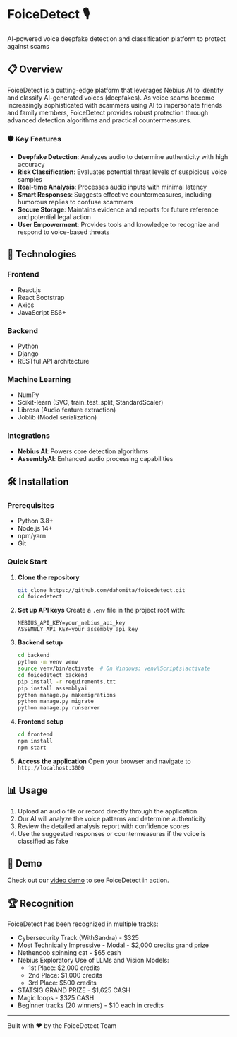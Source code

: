 # FoiceDetect 🎙️

AI-powered voice deepfake detection and classification platform to protect against scams

## 📋 Overview

FoiceDetect is a cutting-edge platform that leverages Nebius AI to identify and classify AI-generated voices (deepfakes). As voice scams become increasingly sophisticated with scammers using AI to impersonate friends and family members, FoiceDetect provides robust protection through advanced detection algorithms and practical countermeasures.

### 🛡️ Key Features

- **Deepfake Detection**: Analyzes audio to determine authenticity with high accuracy
- **Risk Classification**: Evaluates potential threat levels of suspicious voice samples
- **Real-time Analysis**: Processes audio inputs with minimal latency
- **Smart Responses**: Suggests effective countermeasures, including humorous replies to confuse scammers
- **Secure Storage**: Maintains evidence and reports for future reference and potential legal action
- **User Empowerment**: Provides tools and knowledge to recognize and respond to voice-based threats

## 🚀 Technologies

### Frontend
- React.js
- React Bootstrap
- Axios
- JavaScript ES6+

### Backend
- Python
- Django
- RESTful API architecture

### Machine Learning
- NumPy
- Scikit-learn (SVC, train_test_split, StandardScaler)
- Librosa (Audio feature extraction)
- Joblib (Model serialization)

### Integrations
- **Nebius AI**: Powers core detection algorithms
- **AssemblyAI**: Enhanced audio processing capabilities

## 🛠️ Installation

### Prerequisites
- Python 3.8+
- Node.js 14+
- npm/yarn
- Git

### Quick Start

1. **Clone the repository**
   ```bash
   git clone https://github.com/dahomita/foicedetect.git
   cd foicedetect
   ```

2. **Set up API keys**
   Create a `.env` file in the project root with:
   ```
   NEBIUS_API_KEY=your_nebius_api_key
   ASSEMBLY_API_KEY=your_assembly_api_key
   ```

3. **Backend setup**
   ```bash
   cd backend
   python -m venv venv
   source venv/bin/activate  # On Windows: venv\Scripts\activate
   cd foicedetect_backend
   pip install -r requirements.txt
   pip install assemblyai
   python manage.py makemigrations
   python manage.py migrate
   python manage.py runserver
   ```

4. **Frontend setup**
   ```bash
   cd frontend
   npm install
   npm start
   ```

5. **Access the application**
   Open your browser and navigate to `http://localhost:3000`

## 📊 Usage

1. Upload an audio file or record directly through the application
2. Our AI will analyze the voice patterns and determine authenticity
3. Review the detailed analysis report with confidence scores
4. Use the suggested responses or countermeasures if the voice is classified as fake

## 🧪 Demo

Check out our [video demo](https://youtu.be/YJB9-aR2dEc) to see FoiceDetect in action.

## 🏆 Recognition

FoiceDetect has been recognized in multiple tracks:
- Cybersecurity Track (WithSandra) - $325
- Most Technically Impressive - Modal - $2,000 credits grand prize
- Nethenoob spinning cat - $65 cash
- Nebius Exploratory Use of LLMs and Vision Models:
  - 1st Place: $2,000 credits
  - 2nd Place: $1,000 credits
  - 3rd Place: $500 credits
- STATSIG GRAND PRIZE - $1,625 CASH
- Magic loops - $325 CASH
- Beginner tracks (20 winners) - $10 each in credits

---

Built with ❤️ by the FoiceDetect Team
